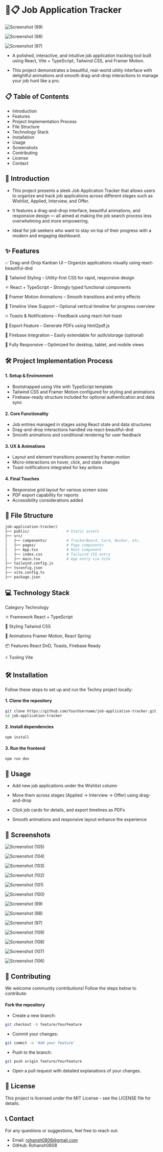 # 🚀📋 Job Application Tracker

![Screenshot (99)](https://github.com/user-attachments/assets/90561312-8389-4a9d-8387-f7ee00014dd5)

![Screenshot (98)](https://github.com/user-attachments/assets/56ce28c1-981c-41ab-8abb-66e0648838b5)

![Screenshot (97)](https://github.com/user-attachments/assets/7d6b66bd-b4bf-407a-b375-d514744fc95f)


- A polished, interactive, and intuitive job application tracking tool built using React, Vite + TypeScript, Tailwind CSS, and Framer Motion.

- This project demonstrates a beautiful, real-world utility interface with delightful animations and smooth drag-and-drop interactions to manage your job hunt like a pro.

## 📋 Table of Contents
- Introduction
- Features
- Project Implementation Process
- File Structure
- Technology Stack
- Installation
- Usage
- Screenshots
- Contributing
- License
- Contact

## 📘 Introduction

- This project presents a sleek Job Application Tracker that allows users to organize and track job applications across different stages such as Wishlist, Applied, Interview, and Offer.

- It features a drag-and-drop interface, beautiful animations, and responsive design — all aimed at making the job search process less overwhelming and more empowering.

- Ideal for job seekers who want to stay on top of their progress with a modern and engaging dashboard.


## ✨ Features

✅ Drag-and-Drop Kanban UI – Organize applications visually using react-beautiful-dnd

🎨 Tailwind Styling – Utility-first CSS for rapid, responsive design

⚛️ React + TypeScript – Strongly typed functional components

🎥 Framer Motion Animations – Smooth transitions and entry effects

📅 Timeline View Support – Optional vertical timeline for progress overview

🔥 Toasts & Notifications – Feedback using react-hot-toast

📄 Export Feature – Generate PDFs using html2pdf.js

🔐 Firebase Integration – Easily extendable for auth/storage (optional)

📱 Fully Responsive – Optimized for desktop, tablet, and mobile views



## 🛠 Project Implementation Process

#### 1. Setup & Environment
- Bootstrapped using Vite with TypeScript template
- Tailwind CSS and Framer Motion configured for styling and animations
- Firebase-ready structure included for optional authentication and data sync

#### 2. Core Functionality
- Job entries managed in stages using React state and data structures
- Drag-and-drop interactions handled via react-beautiful-dnd
- Smooth animations and conditional rendering for user feedback

#### 3. UX & Animations
- Layout and element transitions powered by framer-motion
- Micro-interactions on hover, click, and state changes
- Toast notifications integrated for key actions

#### 4. Final Touches
- Responsive grid layout for various screen sizes
- PDF export capability for reports
- Accessibility considerations added

## 📁 File Structure

```bash
job-application-tracker/
├── public/                 # Static assets
├── src/
│   ├── components/         # TrackerBoard, Card, Navbar, etc.
│   ├── pages/              # Page components
│   ├── App.tsx             # Root component
│   ├── index.css           # Tailwind CSS entry
│   ├── main.tsx            # App entry via Vite
├── tailwind.config.js
├── tsconfig.json
├── vite.config.ts
├── package.json
```

## 💻 Technology Stack

Category	Technology

⚛️ Framework	React + TypeScript

🎨 Styling	Tailwind CSS

🎥 Animations	Framer Motion, React Spring

📦 Features	React DnD, Toasts, Firebase Ready

⚡ Tooling	Vite


## 🛠 Installation

Follow these steps to set up and run the Techny project locally:

#### 1. Clone the repository
```bash
git clone https://github.com/YourUsername/job-application-tracker.git
cd job-application-tracker
```

#### 2. Install dependencies

```bash
npm install
```

#### 3. Run the frontend

```bash
npm run dev
```

## 🚀 Usage
- Add new job applications under the Wishlist column

- Move them across stages (Applied → Interview → Offer) using drag-and-drop

- Click job cards for details, and export timelines as PDFs

- Smooth animations and responsive layout enhance the experience


## 📸 Screenshots

![Screenshot (105)](https://github.com/user-attachments/assets/4271025b-0276-487a-a8a5-37be37206a53)

![Screenshot (104)](https://github.com/user-attachments/assets/b1b6cd0b-4079-4c87-a175-9362a16bb383)

![Screenshot (103)](https://github.com/user-attachments/assets/9e4187f3-ce0f-441d-a6ab-34e285e3a304)

![Screenshot (102)](https://github.com/user-attachments/assets/1c44bbc8-ba1b-442b-a1fe-11375099b773)

![Screenshot (101)](https://github.com/user-attachments/assets/af926fad-fa70-4794-8642-7c0f5f48fa18)

![Screenshot (100)](https://github.com/user-attachments/assets/653fca41-b90c-4004-99e9-817e1573d891)

![Screenshot (99)](https://github.com/user-attachments/assets/90561312-8389-4a9d-8387-f7ee00014dd5)

![Screenshot (98)](https://github.com/user-attachments/assets/56ce28c1-981c-41ab-8abb-66e0648838b5)

![Screenshot (97)](https://github.com/user-attachments/assets/7d6b66bd-b4bf-407a-b375-d514744fc95f)

![Screenshot (109)](https://github.com/user-attachments/assets/8df0f393-8150-4bf7-80e2-dd7ecc294861)

![Screenshot (108)](https://github.com/user-attachments/assets/f073beb4-7b7f-4eed-8100-bc75b6de2a9e)

![Screenshot (107)](https://github.com/user-attachments/assets/64e00deb-dc85-4975-9ba3-d97f4755d65b)

![Screenshot (106)](https://github.com/user-attachments/assets/1e200ead-37a0-4f9f-85ec-8d9d7aa668c9)



## 🤝 Contributing
We welcome community contributions! Follow the steps below to contribute:

#### Fork the repository
- Create a new branch:
```bash
git checkout -b feature/YourFeature
```

- Commit your changes:
```bash
git commit -m 'Add your feature'
```

- Push to the branch:
```bash
git push origin feature/YourFeature
```

- Open a pull request with detailed explanations of your changes.

## 📄 License

This project is licensed under the MIT License - see the LICENSE file for details.

## 📞 Contact
For any questions or suggestions, feel free to reach out:

- Email: rohansh0808@gmail.com
- GitHub: Rohansh0808
